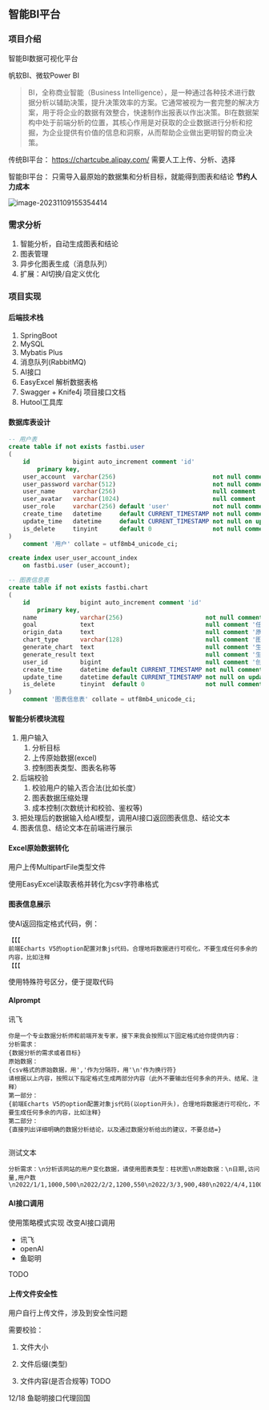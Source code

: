 ## 智能BI平台



### 项目介绍

智能BI数据可视化平台

帆软BI、微软Power BI

> BI，全称商业智能（Business Intelligence），是一种通过各种技术进行数据分析以辅助决策，提升决策效率的方案。它通常被视为一套完整的解决方案，用于将企业的数据有效整合，快速制作出报表以作出决策。BI在数据架构中处于前端分析的位置，其核心作用是对获取的企业数据进行分析和挖掘，为企业提供有价值的信息和洞察，从而帮助企业做出更明智的商业决策。



传统BI平台：
https://chartcube.alipay.com/
需要人工上传、分析、选择 

智能BI平台：
只需导入最原始的数据集和分析目标，就能得到图表和结论
**节约人力成本**



![image-20231109155354414](https://cora-typora-test-2023.oss-cn-shanghai.aliyuncs.com/pics/image-20231109155354414.png)





### 需求分析

1. 智能分析，自动生成图表和结论
2. 图表管理
3. 异步化图表生成（消息队列）
4. 扩展：AI切换/自定义优化





### 项目实现

#### 后端技术栈

1. SpringBoot
2. MySQL
3. Mybatis Plus
4. 消息队列(RabbitMQ)
5. AI接口
6. EasyExcel 解析数据表格
7. Swagger + Knife4j 项目接口文档
8. Hutool工具库




#### 数据库表设计

```SQL
-- 用户表
create table if not exists fastbi.user
(
    id            bigint auto_increment comment 'id'
        primary key,
    user_account  varchar(256)                           not null comment '账号',
    user_password varchar(512)                           not null comment '密码',
    user_name     varchar(256)                           null comment '用户昵称',
    user_avatar   varchar(1024)                          null comment '用户头像',
    user_role     varchar(256) default 'user'            not null comment '用户角色：user/admin',
    create_time   datetime     default CURRENT_TIMESTAMP not null comment '创建时间',
    update_time   datetime     default CURRENT_TIMESTAMP not null on update CURRENT_TIMESTAMP comment '更新时间',
    is_delete     tinyint      default 0                 not null comment '是否删除'
)
    comment '用户' collate = utf8mb4_unicode_ci;

create index user_user_account_index
    on fastbi.user (user_account);


```



``` SQL
-- 图表信息表
create table if not exists fastbi.chart
(
    id              bigint auto_increment comment 'id'
        primary key,
    name            varchar(256)                       not null comment '图表名称',
    goal            text                               null comment '任务分析目标',
    origin_data     text                               null comment '原始输入数据',
    chart_type      varchar(128)                       null comment '图表类型',
    generate_chart  text                               null comment '生成的图表数据',
    generate_result text                               null comment '生成的分析结论',
    user_id         bigint                             null comment '创建者id',
    create_time     datetime default CURRENT_TIMESTAMP not null comment '创建时间',
    update_time     datetime default CURRENT_TIMESTAMP not null on update CURRENT_TIMESTAMP comment '更新时间',
    is_delete       tinyint  default 0                 not null comment '是否删除'
)
    comment '图表信息表' collate = utf8mb4_unicode_ci;
```



#### 智能分析模块流程

1. 用户输入
   1. 分析目标
   2. 上传原始数据(excel)
   3. 控制图表类型、图表名称等
2. 后端校验
   1. 校验用户的输入否合法(比如长度）
   2. 图表数据压缩处理
   3. 成本控制(次数统计和校验、鉴权等)
3. 把处理后的数据输入给AI模型，调用AI接口返回图表信息、结论文本
4. 图表信息、结论文本在前端进行展示





#### **Excel**原始数据转化

用户上传MultipartFile类型文件

使用EasyExcel读取表格并转化为csv字符串格式



#### 图表信息展示

使AI返回指定格式代码，例：

```
【【【
前端Echarts V5的option配置对象js代码，合理地将数据进行可视化，不要生成任何多余的内容，比如注释
【【【
```

使用特殊符号区分，便于提取代码



#### AIprompt

讯飞

```
你是一个专业数据分析师和前端开发专家，接下来我会按照以下固定格式给你提供内容：
分析需求：
{数据分析的需求或者目标}
原始数据：
{csv格式的原始数据，用','作为分隔符，用'\n'作为换行符}
请根据以上内容，按照以下指定格式生成两部分内容（此外不要输出任何多余的开头、结尾、注释）
第一部分：
{前端Echarts V5的option配置对象js代码(以option开头)，合理地将数据进行可视化，不要生成任何多余的内容，比如注释}
第二部分：
{直接列出详细明确的数据分析结论，以及通过数据分析给出的建议，不要总结=}


```



测试文本 

```
分析需求：\n分析该网站的用户变化数据，请使用图表类型：柱状图\n原始数据：\n日期,访问量,用户数\n2022/1/1,1000,500\n2022/2/2,1200,550\n2022/3/3,900,480\n2022/4/4,1100,520\n2022/5/5,1300,570\n2022/6/30,1500,650\n
```



#### AI接口调用

使用策略模式实现 改变AI接口调用

- 讯飞
- openAI
- 鱼聪明

TODO



#### 上传文件安全性

用户自行上传文件，涉及到安全性问题

需要校验：

1. 文件大小

2. 文件后缀(类型)

3. 文件内容(是否合规等)  TODO

   







12/18 鱼聪明接口代理回国







